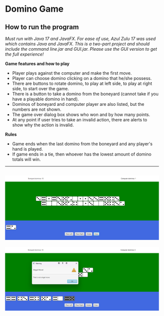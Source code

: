 Domino Game
===

**How to run the program**
--
*Must run with Java 17 and JavaFX. For ease of use, Azul Zulu 17 was used which contains Java and JavaFX.
This is a two-part project and should include the command line.jar and GUI.jar. Please use the GUI version to get the full experience!*


**Game features and how to play**

* Player plays against the computer and make the first move.
* Player can choose domino clicking on a domino that he/she possess.
* There are buttons to rotate domino, to play at left side, to play at right side, to start over the game.
* There is a button to take a domino from the boneyard (cannot take if you have a playable domino in hand).
* Dominos of boneyard and computer player are also listed, but the numbers are not shown.
* The game over dialog box shows who won and by how many points.
* At any point if user tries to take an invalid action, there are alerts to show why the action is invalid.

**Rules**
* Game ends when the last domino from the boneyard and any player's hand is played. 
* If game ends in a tie, then whoever has the lowest amount of domino totals will win.

---
![](resources/gameplay%20visual.png)
---
![](resources/illegal%20move%20error.png)

